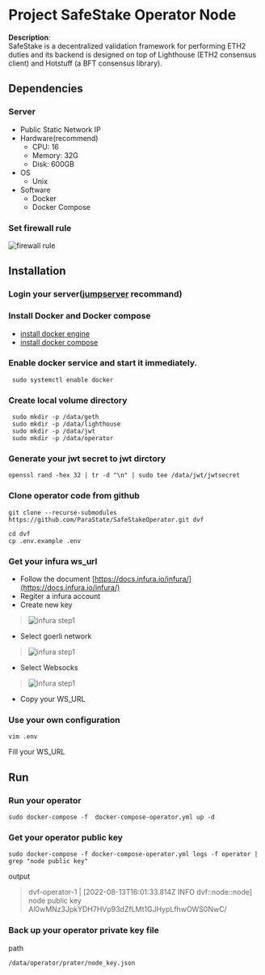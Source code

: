 # Project SafeStake Operator Node

**Description**:  
SafeStake is a decentralized validation framework for performing ETH2 duties and its backend is designed on top of Lighthouse (ETH2 consensus client) and Hotstuff (a BFT consensus library).

## Dependencies
### Server 

 * Public Static Network IP 
 * Hardware(recommend)
   * CPU: 16
   * Memory: 32G
   * Disk: 600GB
 * OS
   * Unix
 * Software
   * Docker
   * Docker Compose 

### Set firewall rule
![firewall rule](https://github.com/ParaState/SafeStakeOperator/blob/main/imgs/firewall_rule.png?raw=true)

## Installation

### Login your server([jumpserver](https://www.jumpserver.org/) recommand)
### Install Docker and Docker compose
* [install docker engine](https://docs.docker.com/engine/install/)
* [install docker compose](https://docs.docker.com/compose/install/)

### Enable docker service and start it immediately.
```
 sudo systemctl enable docker
```

### Create local volume directory

```
 sudo mkdir -p /data/geth
 sudo mkdir -p /data/lighthouse
 sudo mkdir -p /data/jwt
 sudo mkdir -p /data/operator
```
### Generate your jwt secret to jwt dirctory

```
openssl rand -hex 32 | tr -d "\n" | sudo tee /data/jwt/jwtsecret
```
### Clone operator code from github

```
git clone --recurse-submodules https://github.com/ParaState/SafeStakeOperator.git dvf
```
```
cd dvf
cp .env.example .env
```
### Get your infura ws_url
  - Follow the document [https://docs.infura.io/infura/](https://docs.infura.io/infura/)
  - Regiter a infura account
  - Create new key
  
  > ![infura step1](https://github.com/ParaState/SafeStakeOperator/blob/main/imgs/infura-step1.png?raw=true)
  - Select goerli network
  
  > ![infura step1](https://github.com/ParaState/SafeStakeOperator/blob/main/imgs/infura-step2.png?raw=true)
  
  - Select Websocks
  
  > ![infura step1](https://github.com/ParaState/SafeStakeOperator/blob/main/imgs/infura-step3.png?raw=true)
  
  - Copy your WS_URL

  
  
### Use your own configuration
```
vim .env
```
Fill your WS_URL

## Run
### Run your operator
```
sudo docker-compose -f  docker-compose-operator.yml up -d
```
### Get your operator public key
```
sudo docker-compose -f docker-compose-operator.yml logs -f operator | grep "node public key"
```
output
> dvf-operator-1  | [2022-08-13T16:01:33.814Z INFO  dvf::node::node] node public key Al0wMNz3JpkYDH7HVp93dZfLMt1GJHypLfhwOWS0NwC/

### Back up your operator private key file
path

```
/data/operator/prater/node_key.json
```
